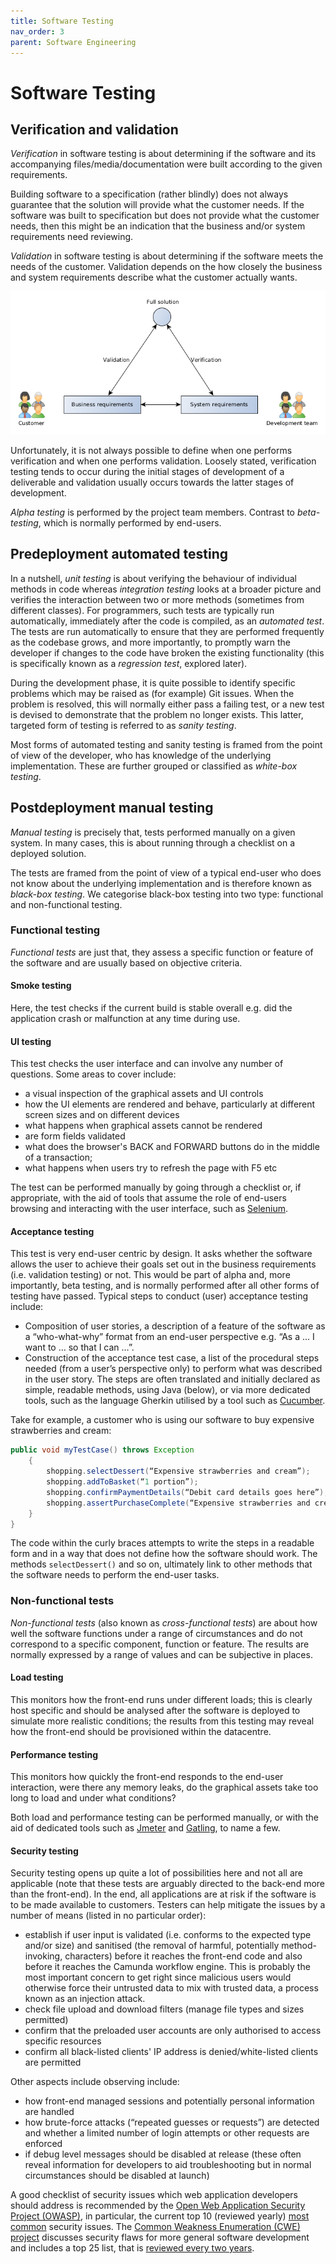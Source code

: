 ```yaml
---
title: Software Testing
nav_order: 3
parent: Software Engineering
---
```


# Software Testing

## Verification and validation

_Verification_ in software testing is about determining if the software and its accompanying files/media/documentation were built according to the given requirements.

Building software to a specification (rather blindly) does not always guarantee that the solution will provide what the customer needs. If the software was built to specification but does not provide what the customer needs, then this might be an indication that the business and/or system requirements need reviewing.

_Validation_ in software testing is about determining if the software meets the needs of the customer. Validation depends on the how closely the business and system requirements describe what the customer actually wants.

![Validation and Verification](./images/validationVerification.png)

Unfortunately, it is not always possible to define when one performs verification and when one performs validation. Loosely stated, verification testing tends to occur during the initial stages of development of a deliverable and validation usually occurs towards the latter stages of development.

_Alpha testing_ is performed by the project team members. Contrast to _beta-testing_, which is normally performed by end-users.

## Predeployment automated testing

In a nutshell, _unit testing_ is about verifying the behaviour of individual methods in code whereas _integration testing_ looks at a broader picture and verifies the interaction between two or more methods (sometimes from different classes). For programmers, such tests are typically run automatically, immediately after the code is compiled, as an _automated test_. The tests are run automatically to ensure that they are performed frequently as the codebase grows, and more importantly, to promptly warn the developer if changes to the code have broken the existing functionality (this is specifically known as a _regression test_, explored later). 

During the development phase, it is quite possible to identify specific problems which may be raised as (for example) Git issues. When the problem is resolved, this will normally either pass a failing test, or a new test is devised to demonstrate that the problem no longer  exists. This latter, targeted form of testing is referred to as _sanity testing_.

Most forms of automated testing and sanity testing is framed from the point of view of the developer, who has knowledge of the underlying implementation. These are further grouped or classified as _white-box testing_.

## Postdeployment manual testing

_Manual testing_ is precisely that, tests performed manually on a given system. In many cases, this is about running through a checklist on a deployed solution. 

The tests are framed from the point of view of a typical end-user who does not know about the underlying implementation and is therefore known as _black-box testing_. We categorise black-box testing into two type: functional and non-functional testing.

### Functional testing

_Functional tests_ are just that, they assess a specific function or feature of the software and are usually based on objective criteria.

#### Smoke testing

Here, the test checks if the current build is stable overall e.g. did the application crash or malfunction at any time during use.

#### UI testing

This test checks the user interface and can involve any number of questions. Some areas to cover include:
+ a visual inspection of the graphical assets and UI controls
+ how the UI elements are rendered and behave, particularly at different screen sizes and on different devices
+ what happens when graphical assets cannot be rendered
+ are form fields validated
+ what does the browser's BACK and FORWARD buttons do in the middle of a transaction; 
+ what happens when users try to refresh the page with F5 etc

The test can be performed manually by going through a checklist or, if appropriate, with the aid of tools that assume the role of end-users browsing and interacting with the user interface, such as [Selenium](https://www.selenium.dev/).

#### Acceptance testing

This test is very end-user centric by design. It asks whether the software allows the user to achieve their goals set out in the business requirements (i.e. validation testing) or not. This would be part of alpha and, more importantly, beta testing, and is normally performed after all other forms of testing have passed. Typical steps to conduct (user) acceptance testing include:

+ Composition of user stories, a description of a feature of the software as a “who-what-why” format from an end-user perspective e.g. “As a ... I want to … so that I can …”. 
+ Construction of the acceptance test case, a list of the procedural steps needed (from a user’s perspective only) to perform what was described in the user story.  The steps are often translated and initially declared as simple, readable methods, using Java (below), or via more dedicated tools, such as the language Gherkin utilised by a tool such as [Cucumber](https://cucumber.io/).

Take for example, a customer who is using our software to buy expensive strawberries and cream:

```java
public void myTestCase() throws Exception
    {
        shopping.selectDessert(“Expensive strawberries and cream”);
        shopping.addToBasket(“1 portion”);
        shopping.confirmPaymentDetails(“Debit card details goes here”);
        shopping.assertPurchaseComplete(“Expensive strawberries and cream”);
    }
}
```

The code within the curly braces attempts to write the steps in a readable form and in a way that does not define how the software should work. The methods ```selectDessert()``` and so on, ultimately link to other methods that the software needs to perform the end-user tasks.

### Non-functional tests

_Non-functional tests_ (also known as _cross-functional tests_) are about how well the software functions under a range of circumstances and do not correspond to a specific component, function or feature. The results are normally expressed by a range of values and can be subjective in places. 

#### Load testing

This monitors how the front-end runs under different loads; this is clearly host specific and should be analysed after the software is deployed to simulate more realistic conditions; the results from this testing may reveal how the front-end should be provisioned within the datacentre.

#### Performance testing

This monitors how quickly the front-end responds to the end-user interaction, were there any memory leaks, do the graphical assets take too long to load and under what conditions?

Both load and performance testing can be performed manually, or with the aid of dedicated tools such as [Jmeter](https://jmeter.apache.org/) and [Gatling](https://gatling.io/), to name a few. 

#### Security testing

Security testing opens up quite a lot of possibilities here and not all are applicable (note that these tests are arguably directed to the back-end more than the front-end). In the end, all applications are at risk if the software is to be made available to customers. Testers can help mitigate the issues by a number of means (listed in no particular order):
+ establish if user input is validated (i.e. conforms to the expected type and/or size) and sanitised (the removal of harmful, potentially method-invoking, characters) before it reaches the front-end code and also before it reaches the Camunda workflow engine. This is probably the most important concern to get right since malicious users would otherwise force their untrusted data to mix with trusted data, a process known as an injection attack.
+ check file upload and download filters (manage file types and sizes permitted)
+ confirm that the preloaded user accounts are only authorised to access specific resources
+ confirm all black-listed clients' IP address is denied/white-listed clients are permitted

Other aspects include observing include:
+ how front-end managed sessions and potentially personal information are handled
+ how brute-force attacks (“repeated guesses or requests”) are detected and whether a limited number of login attempts or other requests are enforced
+ if debug level messages should be disabled at release (these often reveal information for developers to aid troubleshooting but in normal circumstances should be disabled at launch)

A good checklist of security issues which web application developers should address is recommended by the [Open Web Application Security Project (OWASP)](https://owasp.org/), in particular, the current top 10 (reviewed yearly) [most common](https://owasp.org/www-project-top-ten/) security issues. The [Common Weakness Enumeration (CWE) project](https://cwe.mitre.org) discusses security flaws for more general software development and includes a top 25 list, that is [reviewed every two years](https://cwe.mitre.org/top25/index.html).

